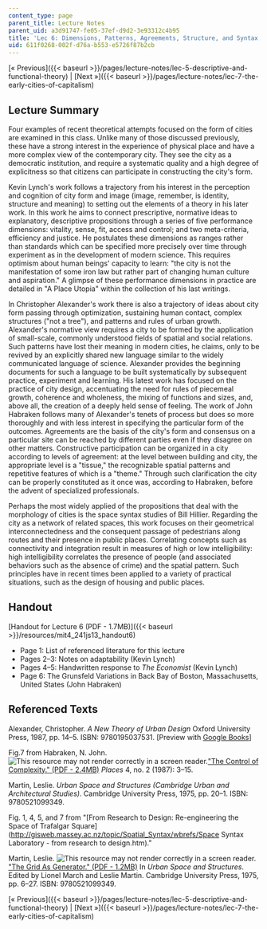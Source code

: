 ```yaml
---
content_type: page
parent_title: Lecture Notes
parent_uid: a3d91747-fe05-37ef-d9d2-3e93312c4b95
title: 'Lec 6: Dimensions, Patterns, Agreements, Structure, and Syntax'
uid: 611f0268-002f-d76a-b553-e5726f87b2cb
---
```


[« Previous]({{< baseurl >}}/pages/lecture-notes/lec-5-descriptive-and-functional-theory) | [Next »]({{< baseurl >}}/pages/lecture-notes/lec-7-the-early-cities-of-capitalism)

Lecture Summary
---------------

Four examples of recent theoretical attempts focused on the form of cities are examined in this class. Unlike many of those discussed previously, these have a strong interest in the experience of physical place and have a more complex view of the contemporary city. They see the city as a democratic institution, and require a systematic quality and a high degree of explicitness so that citizens can participate in constructing the city's form.

Kevin Lynch's work follows a trajectory from his interest in the perception and cognition of city form and image (image, remember, is identity, structure and meaning) to setting out the elements of a theory in his later work. In this work he aims to connect prescriptive, normative ideas to explanatory, descriptive propositions through a series of five performance dimensions: vitality, sense, fit, access and control; and two meta-criteria, efficiency and justice. He postulates these dimensions as ranges rather than standards which can be specified more precisely over time through experiment as in the development of modern science. This requires optimism about human beings' capacity to learn: "the city is not the manifestation of some iron law but rather part of changing human culture and aspiration." A glimpse of these performance dimensions in practice are detailed in "A Place Utopia" within the collection of his last writings.

In Christopher Alexander's work there is also a trajectory of ideas about city form passing through optimization, sustaining human contact, complex structures ("not a tree"), and patterns and rules of urban growth. Alexander's normative view requires a city to be formed by the application of small-scale, commonly understood fields of spatial and social relations. Such patterns have lost their meaning in modern cities, he claims, only to be revived by an explicitly shared new language similar to the widely communicated language of science. Alexander provides the beginning documents for such a language to be built systematically by subsequent practice, experiment and learning. His latest work has focused on the practice of city design, accentuating the need for rules of piecemeal growth, coherence and wholeness, the mixing of functions and sizes, and, above all, the creation of a deeply held sense of feeling. The work of John Habraken follows many of Alexander's tenets of process but does so more thoroughly and with less interest in specifying the particular form of the outcomes. Agreements are the basis of the city's form and consensus on a particular site can be reached by different parties even if they disagree on other matters. Constructive participation can be organized in a city according to levels of agreement: at the level between building and city, the appropriate level is a "tissue," the recognizable spatial patterns and repetitive features of which is a "theme." Through such clarification the city can be properly constituted as it once was, according to Habraken, before the advent of specialized professionals.

Perhaps the most widely applied of the propositions that deal with the morphology of cities is the space syntax studies of Bill Hillier. Regarding the city as a network of related spaces, this work focuses on their geometrical interconnectedness and the consequent passage of pedestrians along routes and their presence in public places. Correlating concepts such as connectivity and integration result in measures of high or low intelligibility: high intelligibility correlates the presence of people (and associated behaviors such as the absence of crime) and the spatial pattern. Such principles have in recent times been applied to a variety of practical situations, such as the design of housing and public places.

Handout
-------

[Handout for Lecture 6 (PDF - 1.7MB)]({{< baseurl >}}/resources/mit4_241js13_handout6)

*   Page 1: List of referenced literature for this lecture
*   Pages 2–3: Notes on adaptability (Kevin Lynch)
*   Pages 4–5: Handwritten response to _The Economist_ (Kevin Lynch)
*   Page 6: The Grunsfeld Variations in Back Bay of Boston, Massachusetts, United States (John Habraken)

Referenced Texts
----------------

Alexander, Christopher. _A New Theory of Urban Design_ Oxford University Press, 1987, pp. 14–5. ISBN: 9780195037531. \[Preview with [Google Books](http://books.google.com/books?id=M-TwV7wz3KIC&pg=PA14=onepage)\]

Fig.7 from Habraken, N. John. ![This resource may not render correctly in a screen reader.](/images/inacessible.gif)["The Control of Complexity." (PDF - 2.4MB)](http://www.habraken.com/html/downloads/control_of_complexity.pdf) _Places_ 4, no. 2 (1987): 3–15.

Martin, Leslie. _Urban Space and Structures (Cambridge Urban and Architectural Studies)_. Cambridge University Press, 1975, pp. 20–1. ISBN: 9780521099349.

Fig. 1, 4, 5, and 7 from "[From Research to Design: Re-engineering the Space of Trafalgar Square](http://gisweb.massey.ac.nz/topic/Spatial_Syntax/wbrefs/Space Syntax Laboratory - from research to design.htm)."

Martin, Leslie. ![This resource may not render correctly in a screen reader.](/images/inacessible.gif)["The Grid As Generator." (PDF - 1.2MB)](http://lsproject2009.files.wordpress.com/2009/04/the-grid-as-generator-_-urban-design-reade-feb-2007.pdf) In _Urban Space and Structures_. Edited by Lionel March and Leslie Martin. Cambridge University Press, 1975, pp. 6–27. ISBN: 9780521099349.

[« Previous]({{< baseurl >}}/pages/lecture-notes/lec-5-descriptive-and-functional-theory) | [Next »]({{< baseurl >}}/pages/lecture-notes/lec-7-the-early-cities-of-capitalism)